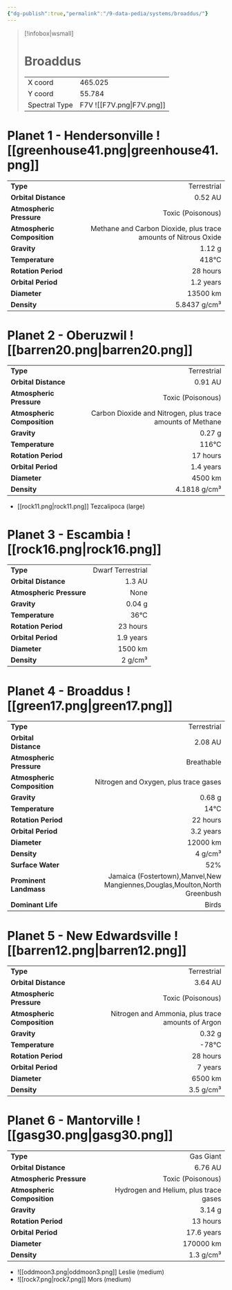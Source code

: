 ```yaml
---
{"dg-publish":true,"permalink":"/9-data-pedia/systems/broaddus/"}
---
```


> [!infobox|wsmall]
> # Broaddus
> | | |
> | - | - |
> | X coord | 465.025 |
> | Y coord| 55.784 |
> | Spectral Type | F7V ![[F7V.png\|F7V.png]] |

# Planet 1 - Hendersonville ![[greenhouse41.png\|greenhouse41.png]]
|                             |                           |
| --------------------------- | -------------------------:|
| **Type**                    |             Terrestrial |
| **Orbital Distance**        |   0.52 AU |
| **Atmospheric Pressure**    |       Toxic (Poisonous) |
| **Atmospheric Composition** |      Methane and Carbon Dioxide, plus trace amounts of Nitrous Oxide |
| **Gravity**                 |        1.12 g |
| **Temperature**             |    418°C |
| **Rotation Period**         |  28 hours |
| **Orbital Period** | 1.2 years |
| **Diameter**                |      13500 km | 
| **Density**                 |    5.8437 g/cm³ |





# Planet 2 - Oberuzwil ![[barren20.png\|barren20.png]]
|                             |                           |
| --------------------------- | -------------------------:|
| **Type**                    |             Terrestrial |
| **Orbital Distance**        |   0.91 AU |
| **Atmospheric Pressure**    |       Toxic (Poisonous) |
| **Atmospheric Composition** |      Carbon Dioxide and Nitrogen, plus trace amounts of Methane |
| **Gravity**                 |        0.27 g |
| **Temperature**             |    116°C |
| **Rotation Period**         |  17 hours |
| **Orbital Period** | 1.4 years |
| **Diameter**                |      4500 km | 
| **Density**                 |    4.1818 g/cm³ |



- [[rock11.png\|rock11.png]] Tezcalipoca (large)

# Planet 3 - Escambia ![[rock16.png\|rock16.png]]
|                             |                           |
| --------------------------- | -------------------------:|
| **Type**                    |             Dwarf Terrestrial |
| **Orbital Distance**        |   1.3 AU |
| **Atmospheric Pressure**    |       None |
| **Gravity**                 |        0.04 g |
| **Temperature**             |    36°C |
| **Rotation Period**         |  23 hours |
| **Orbital Period** | 1.9 years |
| **Diameter**                |      1500 km | 
| **Density**                 |    2 g/cm³ |





# Planet 4 - Broaddus ![[green17.png\|green17.png]]
|                             |                           |
| --------------------------- | -------------------------:|
| **Type**                    |             Terrestrial |
| **Orbital Distance**        |   2.08 AU |
| **Atmospheric Pressure**    |       Breathable |
| **Atmospheric Composition** |      Nitrogen and Oxygen, plus trace gases |
| **Gravity**                 |        0.68 g |
| **Temperature**             |    14°C |
| **Rotation Period**         |  22 hours |
| **Orbital Period** | 3.2 years |
| **Diameter**                |      12000 km | 
| **Density**                 |    4 g/cm³ |
| **Surface Water**           |           52% | 
| **Prominent Landmass**      |         Jamaica (Fostertown),Manvel,New Mangiennes,Douglas,Moulton,North Greenbush | 
| **Dominant Life**           |         Birds |





# Planet 5 - New Edwardsville ![[barren12.png\|barren12.png]]
|                             |                           |
| --------------------------- | -------------------------:|
| **Type**                    |             Terrestrial |
| **Orbital Distance**        |   3.64 AU |
| **Atmospheric Pressure**    |       Toxic (Poisonous) |
| **Atmospheric Composition** |      Nitrogen and Ammonia, plus trace amounts of Argon |
| **Gravity**                 |        0.32 g |
| **Temperature**             |    -78°C |
| **Rotation Period**         |  28 hours |
| **Orbital Period** | 7 years |
| **Diameter**                |      6500 km | 
| **Density**                 |    3.5 g/cm³ |





# Planet 6 - Mantorville ![[gasg30.png\|gasg30.png]]
|                             |                           |
| --------------------------- | -------------------------:|
| **Type**                    |             Gas Giant |
| **Orbital Distance**        |   6.76 AU |
| **Atmospheric Pressure**    |       Toxic (Poisonous) |
| **Atmospheric Composition** |      Hydrogen and Helium, plus trace gases |
| **Gravity**                 |        3.14 g |
| **Rotation Period**         |  13 hours |
| **Orbital Period** | 17.6 years |
| **Diameter**                |      170000 km | 
| **Density**                 |    1.3 g/cm³ |



- ![[oddmoon3.png\|oddmoon3.png]] Leslie (medium)
- ![[rock7.png\|rock7.png]] Mors (medium)


